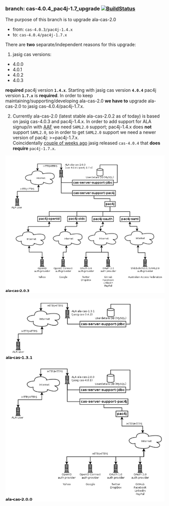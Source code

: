 ### branch: cas-4.0.4_pac4j-1.7_upgrade  [![BuildStatus](https://travis-ci.org/AtlasOfLivingAustralia/ala-cas-2.0.svg?branch=cas-4.0.4_pac4j-1.7_upgrade)](https://travis-ci.org/AtlasOfLivingAustralia/ala-cas-2.0)

The purpose of this branch is to upgrade ala-cas-2.0
- from: `cas-4.0.3/pac4j-1.4.x`
- to:   `cas-4.0.4/pac4j-1.7.x`

There are **two** separate/independent reasons for this upgrade:

1. jasig cas versions:  
 - 4.0.0
 - 4.0.1
 - 4.0.2
 - 4.0.3

 **required** pac4j version **`1.4.x`**. Starting with jasig cas version **`4.0.4`** pac4j version **`1.7.x`** is **required**. In order to keep maintaining/supporting/developing ala-cas-2.0 **we have to** upgrade ala-cas-2.0 to jasig cas-4.0.4/pac4j-1.7.x.

2. Currently ala-cas-2.0 (latest stable ala-cas-2.0.2 as of today) is based on jasig cas-4.0.3 and pac4j-1.4.x. In order to add support for ALA signup/in with [AAF](http://aaf.edu.au) we need `SAML2.0` support; pac4j-1.4.x does **not** support `SAML2.0`, so in order to get `SAML2.0` support we need a newer version of pac4j: >=pac4j-1.7.x.  
Coincidentally [couple of weeks ago](https://github.com/Jasig/cas/commit/9d0d947857cd9f7d8a0c7d82e227b0541362055c) jasig released `cas-4.0.4` that **does require** `pac4j-1.7.x`.

![Alt test](https://raw.githubusercontent.com/mbohun/mbohun_graph-experiments/master/jasig-cas-upgrade/ala-cas-upgrade-03.png "ala-cas-2.0.3")

![Alt test](https://raw.githubusercontent.com/mbohun/mbohun_graph-experiments/master/jasig-cas-upgrade/ala-cas-upgrade-00.png "ala-cas-1.3 compared to ala-cas-2.0")
